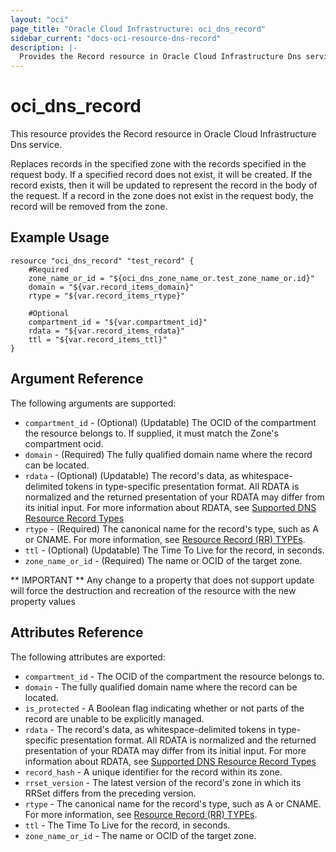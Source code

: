 ```yaml
---
layout: "oci"
page_title: "Oracle Cloud Infrastructure: oci_dns_record"
sidebar_current: "docs-oci-resource-dns-record"
description: |-
  Provides the Record resource in Oracle Cloud Infrastructure Dns service
---
```


# oci_dns_record
This resource provides the Record resource in Oracle Cloud Infrastructure Dns service.

Replaces records in the specified zone with the records specified in the
request body. If a specified record does not exist, it will be created.
If the record exists, then it will be updated to represent the record in
the body of the request. If a record in the zone does not exist in the
request body, the record will be removed from the zone.


## Example Usage

```hcl
resource "oci_dns_record" "test_record" {
	#Required
	zone_name_or_id = "${oci_dns_zone_name_or.test_zone_name_or.id}"
	domain = "${var.record_items_domain}"
	rtype = "${var.record_items_rtype}"

	#Optional
	compartment_id = "${var.compartment_id}"
	rdata = "${var.record_items_rdata}"
	ttl = "${var.record_items_ttl}"
}
```

## Argument Reference

The following arguments are supported:

* `compartment_id` - (Optional) (Updatable) The OCID of the compartment the resource belongs to. If supplied, it must match the Zone's compartment ocid. 
* `domain` - (Required) The fully qualified domain name where the record can be located.  
* `rdata` - (Optional) (Updatable) The record's data, as whitespace-delimited tokens in type-specific presentation format. All RDATA is normalized and the returned presentation of your RDATA may differ from its initial input. For more information about RDATA, see [Supported DNS Resource Record Types](https://docs.cloud.oracle.com/iaas/Content/DNS/Reference/supporteddnsresource.htm) 
* `rtype` - (Required) The canonical name for the record's type, such as A or CNAME. For more information, see [Resource Record (RR) TYPEs](https://www.iana.org/assignments/dns-parameters/dns-parameters.xhtml#dns-parameters-4). 
* `ttl` - (Optional) (Updatable) The Time To Live for the record, in seconds.
* `zone_name_or_id` - (Required) The name or OCID of the target zone.


** IMPORTANT **
Any change to a property that does not support update will force the destruction and recreation of the resource with the new property values

## Attributes Reference

The following attributes are exported:

* `compartment_id` - The OCID of the compartment the resource belongs to.
* `domain` - The fully qualified domain name where the record can be located. 
* `is_protected` - A Boolean flag indicating whether or not parts of the record are unable to be explicitly managed. 
* `rdata` - The record's data, as whitespace-delimited tokens in type-specific presentation format. All RDATA is normalized and the returned presentation of your RDATA may differ from its initial input. For more information about RDATA, see [Supported DNS Resource Record Types](https://docs.cloud.oracle.com/iaas/Content/DNS/Reference/supporteddnsresource.htm) 
* `record_hash` - A unique identifier for the record within its zone. 
* `rrset_version` - The latest version of the record's zone in which its RRSet differs from the preceding version. 
* `rtype` - The canonical name for the record's type, such as A or CNAME. For more information, see [Resource Record (RR) TYPEs](https://www.iana.org/assignments/dns-parameters/dns-parameters.xhtml#dns-parameters-4). 
* `ttl` - The Time To Live for the record, in seconds.
* `zone_name_or_id` - The name or OCID of the target zone.

